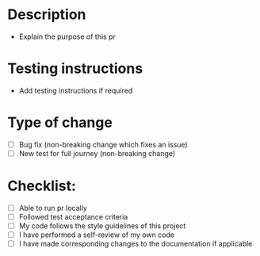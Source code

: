 # Description

-   Explain the purpose of this pr

# Testing instructions

-   Add testing instructions if required

# Type of change

-   [ ] Bug fix (non-breaking change which fixes an issue)
-   [ ] New test for full journey (non-breaking change)

# Checklist:

-   [ ] Able to run pr locally
-   [ ] Followed test acceptance criteria
-   [ ] My code follows the style guidelines of this project
-   [ ] I have performed a self-review of my own code
-   [ ] I have made corresponding changes to the documentation if applicable
